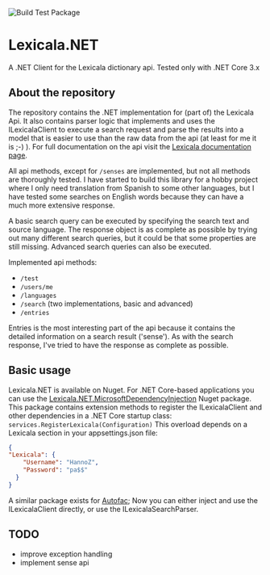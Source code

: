 ![Build Test Package](https://github.com/HannoZ/Lexicala.NET/workflows/Build%20Test%20Package/badge.svg)

# Lexicala.NET
A .NET Client for the Lexicala dictionary api. Tested only with .NET Core 3.x 

## About the repository
The repository contains the .NET implementation for (part of) the Lexicala Api. It also contains parser logic that implements and uses the ILexicalaClient to execute a search request and parse the results into a model that is easier to use than the raw data from the api (at least for me it is ;-) ). For full documentation on the api visit the [Lexicala documentation page](https://api.lexicala.com/documentation).

All api methods, except for `/senses` are implemented, but not all methods are thoroughly tested. I have started to build this library for a hobby project where I only need translation from Spanish to some other languages, but I have tested some searches on English words because they can have a much more extensive response.

A basic search query can be executed by specifying the search text and source language. The response object is as complete as possible by trying out many different search queries, but it could be that some properties are still missing.
Advanced search queries can also be executed.

Implemented api methods:
- `/test`
- `/users/me`
- `/languages`
- `/search` (two implementations, basic and advanced)
- `/entries`

Entries is the most interesting part of the api because it contains the detailed information on a search result ('sense'). As with the search response, I've tried to have the response as complete as possible. 


## Basic usage
Lexicala.NET is available on Nuget.
For .NET Core-based applications you can use the [Lexicala.NET.MicrosoftDependencyInjection](https://www.nuget.org/packages/Lexicala.NET.MicrosoftDependencyInjection/) Nuget package. This package contains extension methods to register the ILexicalaClient and other dependencies in a .NET Core startup class:
`services.RegisterLexicala(Configuration)`
This overload depends on a Lexicala section in your appsettings.json file:
```json
{
"Lexicala": {
    "Username": "HannoZ",
    "Password": "pa$$"
  }
}
```
A similar package exists for [Autofac](https://www.nuget.org/packages/Lexicala.NET.Autofac/);
Now you can either inject and use the ILexicalaClient directly, or use the ILexicalaSearchParser. 

## TODO
- improve exception handling
- implement sense api 
